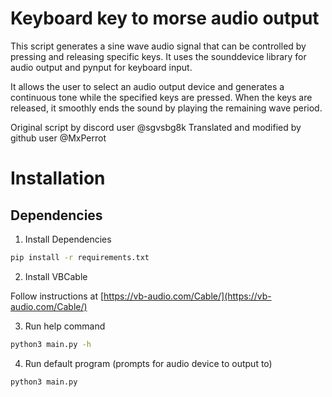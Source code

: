 # Keyboard key to morse audio output

This script generates a sine wave audio signal that can be controlled by pressing and releasing specific keys.
It uses the sounddevice library for audio output and pynput for keyboard input.

It allows the user to select an audio output device and generates a continuous tone while the specified keys are pressed.
When the keys are released, it smoothly ends the sound by playing the remaining wave period.

Original script by discord user @sgvsbg8k
Translated and modified by github user @MxPerrot

# Installation

## Dependencies

1. Install Dependencies
```bash
pip install -r requirements.txt
```

2. Install VBCable

Follow instructions at [https://vb-audio.com/Cable/](https://vb-audio.com/Cable/)

3. Run help command 

```bash
python3 main.py -h
```

4. Run default program (prompts for audio device to output to)

```bash
python3 main.py
```